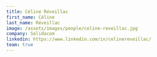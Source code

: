 ```yaml
---
title: Céline Réveillac
first_name: Céline
last_name: Réveillac
image: /assets/images/people/celine-reveillac.jpg
company: Solidacom
linkedin: https://www.linkedin.com/in/celinereveillac/
team: true
---
```

